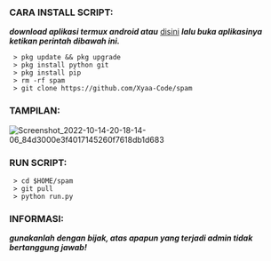 <h3 align="left">CARA INSTALL SCRIPT:</h3>

***download aplikasi termux android atau*** <a href="https://f-droid.org/en/packages/com.termux/">disini</a> ***lalu buka aplikasinya ketikan perintah dibawah ini.***

     > pkg update && pkg upgrade
     > pkg install python git
     > pkg install pip
     > rm -rf spam
     > git clone https://github.com/Xyaa-Code/spam

<h3 align="left">TAMPILAN:</h3>

![Screenshot_2022-10-14-20-18-14-06_84d3000e3f4017145260f7618db1d683](https://user-images.githubusercontent.com/109187416/195858397-568d69d6-cd81-4295-8555-5fa149292843.jpg)


<h3 align="left">RUN SCRIPT:</h3>

     > cd $HOME/spam
     > git pull 
     > python run.py

<h3 align="left">INFORMASI:</h3>

***gunakanlah dengan bijak, atas apapun yang terjadi admin tidak bertanggung jawab!***
